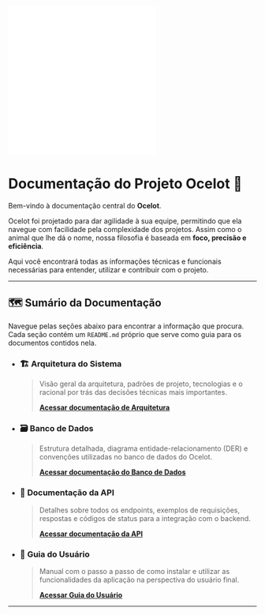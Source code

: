 <img src="./docs/logo.svg" alt="Ocelot" width="300">

# Documentação do Projeto Ocelot 🐆

Bem-vindo à documentação central do **Ocelot**.

Ocelot foi projetado para dar agilidade à sua equipe, permitindo que ela navegue com facilidade pela complexidade dos projetos. Assim como o animal que lhe dá o nome, nossa filosofia é baseada em **foco, precisão e eficiência**.

Aqui você encontrará todas as informações técnicas e funcionais necessárias para entender, utilizar e contribuir com o projeto.

---

## 🗺️ Sumário da Documentação

Navegue pelas seções abaixo para encontrar a informação que procura. Cada seção contém um `README.md` próprio que serve como guia para os documentos contidos nela.

* ### 🏗️ Arquitetura do Sistema
    > Visão geral da arquitetura, padrões de projeto, tecnologias e o racional por trás das decisões técnicas mais importantes.
    >
    > **[Acessar documentação de Arquitetura](docs/architecture/README.md)**

* ### 🗃️ Banco de Dados
    > Estrutura detalhada, diagrama entidade-relacionamento (DER) e convenções utilizadas no banco de dados do Ocelot.
    >
    > **[Acessar documentação do Banco de Dados](docs/database/README.md)**

* ### 🔌 Documentação da API
    > Detalhes sobre todos os endpoints, exemplos de requisições, respostas e códigos de status para a integração com o backend.
    >
    > **[Acessar documentação da API](docs/api/README.md)**

* ### 📖 Guia do Usuário
    > Manual com o passo a passo de como instalar e utilizar as funcionalidades da aplicação na perspectiva do usuário final.
    >
    > **[Acessar Guia do Usuário](docs/user-guide/README.md)**

---

